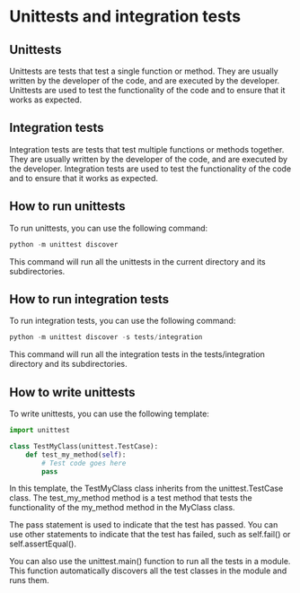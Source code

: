 # Unittests and integration tests

## Unittests

Unittests are tests that test a single function or method. They are usually written by the developer of the code, and are executed by the developer. Unittests are used to test the functionality of the code and to ensure that it works as expected.

## Integration tests

Integration tests are tests that test multiple functions or methods together. They are usually written by the developer of the code, and are executed by the developer. Integration tests are used to test the functionality of the code and to ensure that it works as expected.

## How to run unittests

To run unittests, you can use the following command:

```python
python -m unittest discover
```

This command will run all the unittests in the current directory and its subdirectories.

## How to run integration tests

To run integration tests, you can use the following command:

```python
python -m unittest discover -s tests/integration
```

This command will run all the integration tests in the tests/integration directory and its subdirectories.

## How to write unittests

To write unittests, you can use the following template:

```python
import unittest

class TestMyClass(unittest.TestCase):
    def test_my_method(self):
        # Test code goes here
        pass
```

In this template, the TestMyClass class inherits from the unittest.TestCase class. The test_my_method method is a test method that tests the functionality of the my_method method in the MyClass class.

The pass statement is used to indicate that the test has passed. You can use other statements to indicate that the test has failed, such as self.fail() or self.assertEqual().

You can also use the unittest.main() function to run all the tests in a module. This function automatically discovers all the test classes in the module and runs them.
